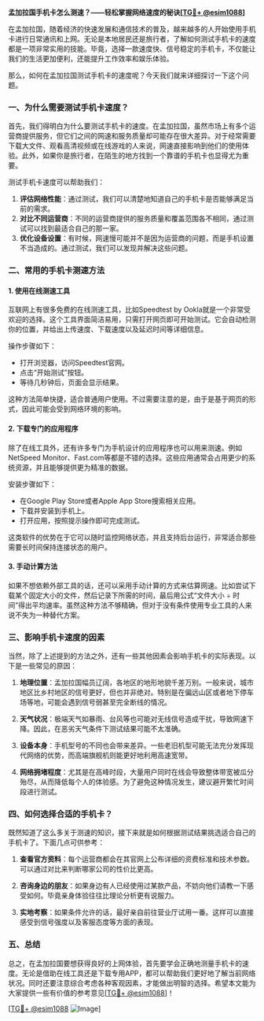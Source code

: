 **孟加拉国手机卡怎么测速？——轻松掌握网络速度的秘诀[[TG💪+ @esim1088](https://t.me/s/esim1088)]**

在孟加拉国，随着经济的快速发展和通信技术的普及，越来越多的人开始使用手机卡进行日常通讯和上网。无论是本地居民还是旅行者，了解如何测试手机卡的速度都是一项非常实用的技能。毕竟，选择一款速度快、信号稳定的手机卡，不仅能让我们的生活更加便利，还能提升工作效率和娱乐体验。

那么，如何在孟加拉国测试手机卡的速度呢？今天我们就来详细探讨一下这个问题。

### 一、为什么需要测试手机卡速度？

首先，我们得明白为什么要测试手机卡的速度。在孟加拉国，虽然市场上有多个运营商提供服务，但它们之间的网速和服务质量却可能存在很大差异。对于经常需要下载大文件、观看高清视频或在线游戏的人来说，网速直接影响到他们的使用体验。此外，如果你是旅行者，在陌生的地方找到一个靠谱的手机卡也显得尤为重要。

测试手机卡速度可以帮助我们：

1. **评估网络性能**：通过测试，我们可以清楚地知道自己的手机卡是否能够满足当前的需求。
2. **对比不同运营商**：不同的运营商提供的服务质量和覆盖范围各不相同，通过测试可以找到最适合自己的那一家。
3. **优化设备设置**：有时候，网速慢可能并不是因为运营商的问题，而是手机设置不当造成的。通过测试，我们可以发现并解决这些问题。

### 二、常用的手机卡测速方法

#### 1. 使用在线测速工具

互联网上有很多免费的在线测速工具，比如Speedtest by Ookla就是一个非常受欢迎的选择。这个工具界面简洁易用，只需打开网页即可开始测试。它会自动检测你的位置，并给出上传速度、下载速度以及延迟时间等详细信息。

操作步骤如下：
- 打开浏览器，访问Speedtest官网。
- 点击“开始测试”按钮。
- 等待几秒钟后，页面会显示结果。

这种方法简单快捷，适合普通用户使用。不过需要注意的是，由于是基于网页的形式，因此可能会受到网络环境的影响。

#### 2. 下载专门的应用程序

除了在线工具外，还有许多专门为手机设计的应用程序也可以用来测速。例如NetSpeed Monitor、Fast.com等都是不错的选择。这些应用通常会占用更少的系统资源，并且能够提供更为精准的数据。

安装步骤如下：
- 在Google Play Store或者Apple App Store搜索相关应用。
- 下载并安装到手机上。
- 打开应用，按照提示操作即可完成测试。

这类软件的优势在于它可以随时监控网络状态，并且支持后台运行，非常适合那些需要长时间保持连接状态的用户。

#### 3. 手动计算方法

如果不想依赖外部工具的话，还可以采用手动计算的方式来估算网速。比如尝试下载某个固定大小的文件，然后记录下所需的时间，最后用公式“文件大小 ÷ 时间”得出平均速率。虽然这种方法不够精确，但对于没有条件使用专业工具的人来说不失为一种替代方案。

### 三、影响手机卡速度的因素

当然，除了上述提到的方法之外，还有一些其他因素会影响手机卡的实际表现。以下是一些常见的原因：

1. **地理位置**：孟加拉国幅员辽阔，各地区的地形地貌千差万别。一般来说，城市地区比乡村地区的信号更好，但也并非绝对。特别是在偏远山区或者地下停车场等地，可能会遇到信号弱甚至完全断线的情况。
   
2. **天气状况**：极端天气如暴雨、台风等也可能对无线信号造成干扰，导致网速下降。因此，在恶劣天气条件下测试结果可能不太准确。

3. **设备本身**：手机型号的不同也会带来差异。一些老旧机型可能无法充分发挥现代网络的优势，而高端旗舰机则能更好地利用高速宽带。

4. **网络拥堵程度**：尤其是在高峰时段，大量用户同时在线会导致整体带宽被瓜分殆尽，从而降低每个人的体验感。为了避免这种情况发生，建议避开繁忙时间段进行测试。

### 四、如何选择合适的手机卡？

既然知道了这么多关于测速的知识，接下来就是如何根据测试结果挑选适合自己的手机卡了。下面几点可供参考：

1. **查看官方资料**：每个运营商都会在其官网上公布详细的资费标准和技术参数。可以通过对比来判断哪家公司的性价比更高。
   
2. **咨询身边的朋友**：如果身边有人已经使用过某款产品，不妨向他们请教一下感受如何。毕竟亲身体验往往比理论分析更有说服力。

3. **实地考察**：如果条件允许的话，最好亲自前往营业厅试用一番。这样可以直接感受到信号强度以及客服态度等方面的表现。

### 五、总结

总之，在孟加拉国要想获得良好的上网体验，首先要学会正确地测量手机卡的速度。无论是借助在线工具还是下载专用APP，都可以帮助我们更好地了解当前网络状况。同时还要注意综合考虑各种客观因素，才能做出明智的选择。希望本文能为大家提供一些有价值的参考意见[[TG💪+ @esim1088](https://t.me/s/esim1088)]！

[[TG💪+ @esim1088](https://t.me/s/esim1088) ![Image](https://i.postimg.cc/4NQfJmqS/Snipaste-2025-05-13-00-14-12.png)]